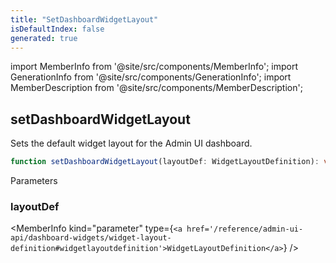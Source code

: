 ```yaml
---
title: "SetDashboardWidgetLayout"
isDefaultIndex: false
generated: true
---
```

<!-- This file was generated from the Vendure source. Do not modify. Instead, re-run the "docs:build" script -->
import MemberInfo from '@site/src/components/MemberInfo';
import GenerationInfo from '@site/src/components/GenerationInfo';
import MemberDescription from '@site/src/components/MemberDescription';


## setDashboardWidgetLayout

<GenerationInfo sourceFile="packages/admin-ui/src/lib/core/src/extension/register-dashboard-widget.ts" sourceLine="31" packageName="@vendure/admin-ui" />

Sets the default widget layout for the Admin UI dashboard.

```ts title="Signature"
function setDashboardWidgetLayout(layoutDef: WidgetLayoutDefinition): void
```
Parameters

### layoutDef

<MemberInfo kind="parameter" type={`<a href='/reference/admin-ui-api/dashboard-widgets/widget-layout-definition#widgetlayoutdefinition'>WidgetLayoutDefinition</a>`} />

